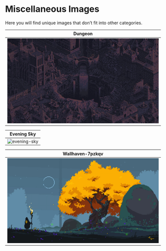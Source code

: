 # Miscellaneous Images

Here you will find unique images that don’t fit into other categories.

| **Dungeon**                                          |
| ----------------------------------------------------- |
| ![dungeon](./dungeon.png)                         |

| **Evening Sky**                                      |
| ----------------------------------------------------- |
| ![evening-sky](./evening-sky.png)                |

| **Wallhaven-7pzkqv**                                      |
| ----------------------------------------------------- |
| ![wallhaven-7pzkqv](./wallhaven-7pzkqv.jpg)                |
